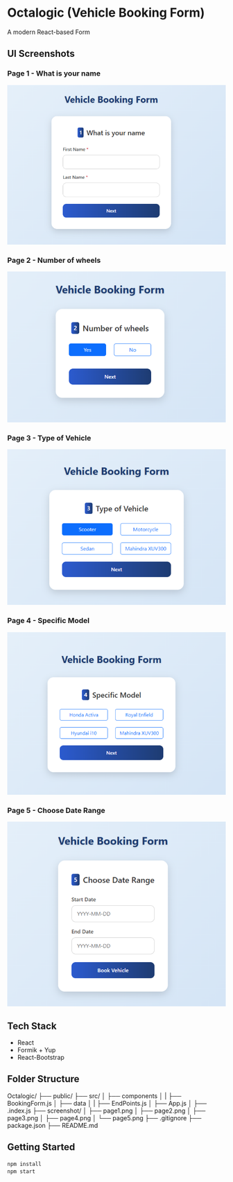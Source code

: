 # Octalogic (Vehicle Booking Form)

A modern React-based Form

## UI Screenshots

###  Page 1 - What is your name
![Page 1](./screenshot/page1.PNG)

### Page 2 - Number of wheels
![Page 2](./screenshot/page2.PNG)

### Page 3 - Type of Vehicle
![Page 3](./screenshot/page3.PNG)

### Page 4 - Specific Model
![Page 4](./screenshot/page4.PNG)

###  Page 5 - Choose Date Range
![Page 5](./screenshot/page5.PNG)

## Tech Stack

- React
- Formik + Yup
- React-Bootstrap

##  Folder Structure

Octalogic/
├── public/
├── src/
│   ├── components
│   |   ├── BookingForm.js
│   ├── data
│   |   ├── EndPoints.js
│   ├── App.js
│   ├── .index.js
├── screenshot/
│   ├── page1.png
│   ├── page2.png
│   ├── page3.png
│   ├── page4.png
│   └── page5.png
├── .gitignore
├── package.json
├── README.md

## Getting Started

```bash
npm install
npm start

